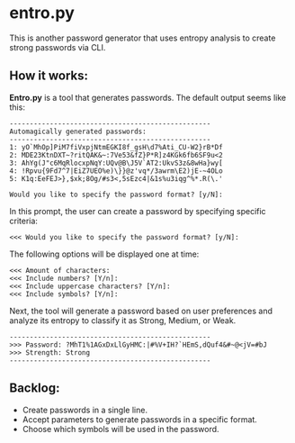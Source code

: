 # entro.py
This is another password generator that uses entropy analysis to create strong passwords via CLI.

## How it works:

**Entro.py** is a tool that generates passwords. The default output seems like this:

```
--------------------------------------------------
Automagically generated passwords:
--------------------------------------------------
1: yO`MhOp]PiM7fiVxpjNtmEGKI8f_gsH\d7%Ati_CU-W2}rB*Df
2: MDE23KtnDXT~?ritQAK&~:7Ve53&fZ}P*R]z4KGk6fb6SF9u<2
3: AhYg(J"c6MqRlocxpNqY:UQv@B\J5V`AT2:UkvS3z&8wHa}wy[
4: !Rpvu{9Fd7^7|EiZ7UEO%e)\}}@z'vq*/3awrm\E2)jE-~4OLo
5: K1q:EeFEJ>},$xk;8Og/#s3<,5sEzc4|&1s%u3iqg^%*.R(\.'

Would you like to specify the password format? [y/N]:
```

In this prompt, the user can create a password by specifying specific criteria:

```<<< Would you like to specify the password format? [y/N]:```

The following options will be displayed one at time:

```
<<< Amount of characters:
<<< Include numbers? [Y/n]:
<<< Include uppercase characters? [Y/n]:
<<< Include symbols? [Y/n]:
```

Next, the tool will generate a password based on user preferences and analyze its entropy to classify it as Strong, Medium, or Weak.

```
--------------------------------------------------
>>> Password: ?MhT1%1AGxDxLlGyHMC:|#%V+IH?`HEmS,dQuf4&#~@<jV=#bJ
>>> Strength: Strong
--------------------------------------------------
```

## Backlog:

* Create passwords in a single line.
* Accept parameters to generate passwords in a specific format.
* Choose which symbols will be used in the password.
